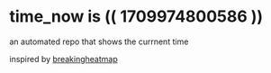 # time_now is (( 1709974800586 ))

an automated repo that shows the currnent time

inspired by [breakingheatmap](https://github.com/breakingheatmap/breakingheatmap)